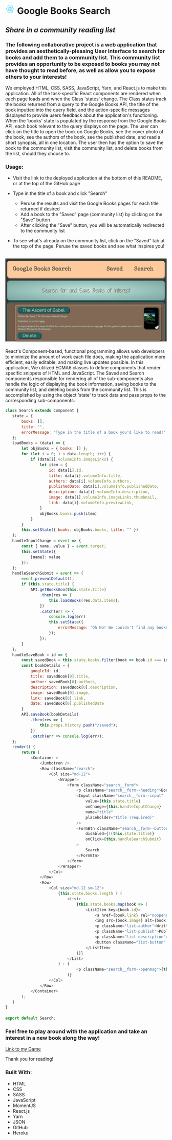 # ![Icon](ReactLogo.png) Google Books Search

## *Share in a community reading list*

### The following collaborative project is a web application that provides an aesthetically-pleasing User Interface to search for books and add them to a community list. This community list provides an opportunity to be exposed to books you may not have thought to read before, as well as allow you to expose others to your interests!

We employed HTML, CSS, SASS, JavaScript, Yarn, and React.js to make this application. All of the task-specific React components are rendered when each page loads and when the Class 'states' change. The Class states track the books returned from a query to the Google Books API, the title of the book inputted into the query field, and the action-specific messages displayed to provide users feedback about the application's functioning. When the 'books' state is populated by the response from the Google Books API, each book relevant to the query displays on the page. The user can click on the title to open the book on Google Books, see the cover photo of the book, see the authors of the book, see the published date, and read a short synopsis, all in one location. The user then has the option to save the book to the community list, visit the community list, and delete books from the list, should they choose to.

### Usage:

* Visit the link to the deployed application at the bottom of this README, or at the top of the GitHub page

* Type in the title of a book and click "Search"
    * Peruse the results and visit the Google Books pages for each title returned if desired
    * Add a book to the "Saved" page (community list) by clicking on the "Save" button
    * After clicking the "Save" button, you will be automatically redirected to the community list
* To see what's already on the community list, click on the "Saved" tab at the top of the page. Peruse the saved books and see what inspires you!

## ![Demo](Demo.png)

 React's Component-based, functional programming allows web developers to minimize the amount of work each file does, making the application more efficient, easily editable, and making live updates possible. In this application, We utilized ECMA6 classes to define components that render specific snippets of HTML and JavaScript. The Saved and Search components responsible for rendering all of the sub-components also handle the logic of displaying the book information, saving books to the community list, and deleting books from the community list. This is accomplished by using the object 'state' to track data and pass props to the corresponding sub-components:

 ``` javascript
class Search extends Component {
    state = {
        books: [],
        title: "",
        errorMessage: "Type in the title of a book you'd like to read!"
    };
    loadBooks = (data) => {
        let objBooks = { books: [] };
        for (let i = 0; i < data.length; i++) {
            if (data[i].volumeInfo.imageLinks) {
                let item = {
                    id: data[i].id,
                    title: data[i].volumeInfo.title,
                    authors: data[i].volumeInfo.authors,
                    publishedDate: data[i].volumeInfo.publishedDate,
                    description: data[i].volumeInfo.description,
                    image: data[i].volumeInfo.imageLinks.thumbnail,
                    link: data[i].volumeInfo.previewLink,
                }
                objBooks.books.push(item)
            }
        }
        this.setState({ books: objBooks.books, title: "" })
    };
    handleInputChange = event => {
        const { name, value } = event.target;
        this.setState({
            [name]: value
        });
    };
    handleSearchSubmit = event => {
        event.preventDefault();
        if (this.state.title) {
            API.getBooksGoo(this.state.title)
                .then(res => {
                    this.loadBooks(res.data.items);
                })
                .catch(err => {
                    console.log(err)
                    this.setState({
                        errorMessage: "Oh No! We couldn't find any books related to your query!"
                    });
                });
        }
    };
    handleSaveBook = id => {
        const savedBook = this.state.books.filter(book => book.id === id)
        const bookDetails = {
            googleId: id,
            title: savedBook[0].title,
            author: savedBook[0].authors,
            description: savedBook[0].description,
            image: savedBook[0].image,
            link: savedBook[0].link,
            date: savedBook[0].publishedDate
        }
        API.saveBook(bookDetails)
            .then(res => {
                this.props.history.push("/saved");
            })
            .catch(err => console.log(err));
    };
    render() {
        return (
            <Container >
                <Jumbotron />
                <Row className="search">
                    <Col size="md-12">
                        <Wrapper>
                            <form className="search__form">
                                <p className="search__form--heading">Book Search:</p>
                                <Input className="search__form--input"
                                    value={this.state.title}
                                    onChange={this.handleInputChange}
                                    name="title"
                                    placeholder="Title (required)"
                                />
                                <FormBtn className="search__form--button"
                                    disabled={!(this.state.title)}
                                    onClick={this.handleSearchSubmit}
                                >
                                    Search
                                </FormBtn>
                            </form>
                        </Wrapper>
                    </Col>
                </Row>
                <Row>
                    <Col size="md-12 sm-12">
                        {this.state.books.length ? (
                            <List>
                                {this.state.books.map(book => (
                                    <ListItem key={book.id}>
                                        <a href={book.link} rel="noopener noreferrer" target="_blank">{book.title}</a>
                                        <img src={book.image} alt={book.title} className="book-image" />
                                        <p className="list-author">Written by: {book.authors}</p>
                                        <p className="list-publish">Published on: {Moment(book.publishedDate, "YYYY-MM-DDTHh:mm:ss").format("MM/DD/YYYY")}</p>
                                        <p className="list-description">{book.description}</p>
                                        <button className="list-button" onClick={() => this.handleSaveBook(book.id)}>Save </button>
                                    </ListItem>
                                ))}
                            </List>
                        ) : (
                                <p className="search__form--openmsg">{this.state.errorMessage}</p>
                            )}
                    </Col>
                </Row>
            </Container>
        );
    }
}

export default Search;
 ```
### Feel free to play around with the application and take an interest in a new book along the way!

[Link to my Game](https://google-books-search-react.herokuapp.com/)

Thank you for reading!

### Built With:
* HTML
* CSS
* SASS
* JavaScript
* MomentJS
* React.js
* Yarn
* JSON
* GitHub
* Heroku
